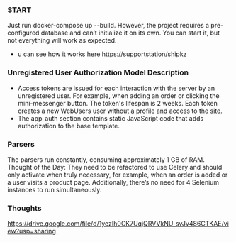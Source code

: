 ### START
Just run docker-compose up --build. However, the project requires a pre-configured database and can’t initialize it on its own. You can start it, but not everything will work as expected.
- u can see how it works here https://supportstation/shipkz


### Unregistered User Authorization Model Description

- Access tokens are issued for each interaction with the server by an unregistered user. For example, when adding an order or clicking the mini-messenger button. The token's lifespan is 2 weeks. Each token creates a new WebUsers user without a profile and access to the site.
- The app_auth section contains static JavaScript code that adds authorization to the base template.


### Parsers
The parsers run constantly, consuming approximately 1 GB of RAM.
Thought of the Day: They need to be refactored to use Celery and should only activate when truly necessary, for example, when an order is added or a user visits a product page. Additionally, there’s no need for 4 Selenium instances to run simultaneously.
### Thoughts
https://drive.google.com/file/d/1yezIh0CK7UqjQRVVkNU_svJv486CTKAE/view?usp=sharing

